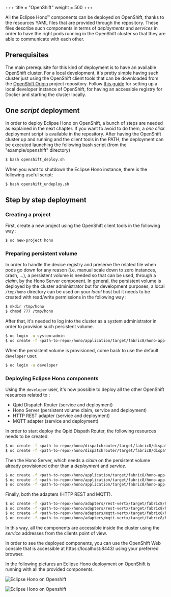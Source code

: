 +++
title = "OpenShift"
weight = 500
+++

All the Eclipse Hono&trade; components can be deployed on OpenShift, thanks to the resources YAML files that are provided through the repository.
These files describe such components in terms of _deployments_ and _services_ in order to have the right pods running in the OpenShift cluster so that they are able
to communicate with each other.
<!--more-->

## Prerequisites

The main prerequisite for this kind of deployment is to have an available OpenShift cluster. For a local development, it's pretty simple having such cluster just
using the OpenShift client tools that can be downloaded from the [OpenShift Origin](https://github.com/openshift/origin/releases) project repository.
Follow [this guide](https://github.com/openshift/origin/blob/master/docs/cluster_up_down.md) for setting up a local developer instance of OpenShift,
for having an accessible registry for Docker and starting the cluster locally.

## One _script_ deployment

In order to deploy Eclipse Hono on OpenShift, a bunch of steps are needed as explained in the next chapter. If you want to avoid to do them, a _one click_ deployment
script is available in the repository.
After having the OpenShift cluster up and running and the client tools in the PATH, the deployment can be executed launching the following bash script
(from the "example/openshift" directory)

~~~sh
$ bash openshift_deploy.sh
~~~

When you want to shutdown the Eclipse Hono instance, there is the following useful script:

~~~sh
$ bash openshift_undeploy.sh
~~~

## Step by step deployment

### Creating a project

First, create a new project using the OpenShift client tools in the following way :

~~~sh
$ oc new-project hono
~~~

### Preparing persistent volume

In order to handle the device registry and preserve the related file when pods go down for any reason (i.e. manual scale down to zero instances, crash, ...),
a persistent volume is needed so that can be used, through a _claim_, by the Hono Server component. In general, the persistent volume is deployed by the cluster
administrator but for development purposes, a local `/tmp/hono` directory can be used on your _local_ host but it needs to be created with read/write permissions in the following way :

~~~sh
$ mkdir /tmp/hono
$ chmod 777 /tmp/hono
~~~

After that, it's needed to log into the cluster as a system administrator in order to provision such persistent volume.

~~~sh
$ oc login -u system:admin
$ oc create -f <path-to-repo>/hono/application/target/fabric8/hono-app-pv.yml
~~~

When the persistent volume is provisioned, come back to use the default `developer` user.

~~~sh
$ oc login -u developer
~~~

### Deploying Eclipse Hono components

Using the `developer` user, it's now possible to deploy all the other OpenShift resources related to :

* Qpid Dispatch Router (service and deployment)
* Hono Server (persistent volume claim, service and deployment)
* HTTP REST adapter (service and deployment)
* MQTT adapter (service and deployment)

In order to start deploy the Qpid Dispath Router, the following resources needs to be created.

~~~sh
$ oc create -f <path-to-repo>/hono/dispatchrouter/target/fabric8/dispatch-router-svc.yml
$ oc create -f <path-to-repo>/hono/dispatchrouter/target/fabric8/dispatch-router-dc.yml
~~~

Then the Hono Server, which needs a _claim_ on the persistent volume already provisioned other than a _deployment_ and _service_.

~~~sh
$ oc create -f <path-to-repo>/hono/application/target/fabric8/hono-app-pvc.yml
$ oc create -f <path-to-repo>/hono/application/target/fabric8/hono-app-svc.yml
$ oc create -f <path-to-repo>/hono/application/target/fabric8/hono-app-dc.yml
~~~

Finally, both the adapters (HTTP REST and MQTT).

~~~sh
$ oc create -f <path-to-repo>/hono/adapters/rest-vertx/target/fabric8/hono-adapter-rest-vertx-svc.yml
$ oc create -f <path-to-repo>/hono/adapters/rest-vertx/target/fabric8/hono-adapter-rest-vertx-dc.yml
$ oc create -f <path-to-repo>/hono/adapters/mqtt-vertx/target/fabric8/hono-adapter-mqtt-vertx-svc.yml
$ oc create -f <path-to-repo>/hono/adapters/mqtt-vertx/target/fabric8/hono-adapter-mqtt-vertx-dc.yml
~~~

In this way, all the components are accessible inside the cluster using the _service_ addresses from the clients point of view.

In order to see the deployed components, you can use the OpenShift Web console that is accessible at https://localhost:8443/ using your preferred browser.

In the following pictures an Eclipse Hono deployment on OpenShift is running with all the provided components.

![Eclipse Hono on Openshift](../openshift_01.png)

![Eclipse Hono on Openshift](../openshift_02.png)
